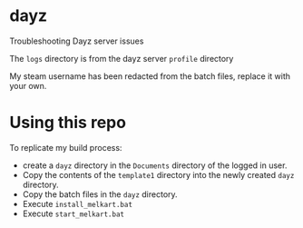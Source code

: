# dayz
Troubleshooting Dayz server issues

The `logs` directory is from the dayz server `profile` directory

My steam username has been redacted from the batch files, replace it with your own.

# Using this repo
To replicate my build process:

 * create a `dayz` directory in the `Documents` directory of the logged in user.
 * Copy the contents of the `template1` directory into the newly created `dayz` directory.  
 * Copy the batch files in the `dayz` directory.
 * Execute `install_melkart.bat`
 * Execute `start_melkart.bat`
